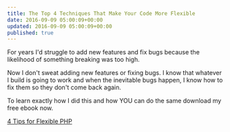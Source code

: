 ```yaml
---
title: The Top 4 Techniques That Make Your Code More Flexible
date: 2016-09-09 05:00:09+00:00
updated: 2016-09-09 05:00:09+00:00
published: true
---
```


For years I'd struggle to add new features and fix bugs because the likelihood of something breaking was too high.

Now I don't sweat adding new features or fixing bugs. I know that whatever I build is going to work and when the inevitable bugs happen, I know how to fix them so they don't come back again.

To learn exactly how I did this and how YOU can do the same download my free ebook now.

[4 Tips for Flexible PHP](/uploads/2016/09/4-tips-for-flexible-php.pdf)


